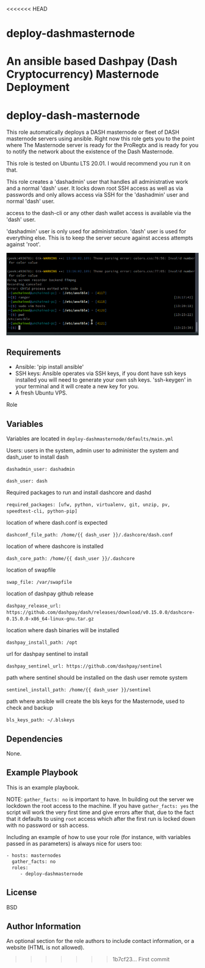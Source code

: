 <<<<<<< HEAD
# deploy-dashmasternode
An ansible based Dashpay (Dash Cryptocurrency) Masternode Deployment
=======


deploy-dash-masternode
=========

This role automatically deploys a DASH masternode or fleet of DASH masternode servers using ansible.  Right now this role gets you to the point where The Masternode server is ready for the ProRegtx and is ready for you to notify the network about the existence of the Dash Masternode.

This role is tested on Ubuntu LTS 20.01.  I would recommend you run it on that.

This role creates a 'dashadmin' user that handles all administrative work  and a normal 'dash' user. It locks down root SSH access as well as via  passwords and only allows access via SSH for the 'dashadmin' user and normal 'dash' user. 

access to the dash-cli or any other dash wallet access is available via the 'dash' user.

'dashadmin' user is only used for administration.
'dash' user is used for everything else.  This is to keep the server secure against access attempts against 'root'.


![deploy Demo](demo/run-deploy-dashmasternode.gif)


Requirements
------------

- Ansible: 'pip install ansible'
- SSH keys: Ansible operates via SSH keys, if you dont have ssh keys installed you will need to generate your own ssh keys.  'ssh-keygen' in your terminal and it will create a new key for you.
- A fresh Ubuntu VPS.


Role


Variables
--------------

Variables are located in `deploy-dashmasternode/defaults/main.yml`

Users: users in the system, admin user to administer the system and dash_user to install dash

`dashadmin_user: dashadmin`

`dash_user: dash`

Required packages to run and install dashcore and dashd

`required_packages: [ufw, python, virtualenv, git, unzip, pv, speedtest-cli, python-pip]`

location of where dash.conf is expected

`dashconf_file_path: /home/{{ dash_user }}/.dashcore/dash.conf`

location of where dashcore is installed

`dash_core_path: /home/{{ dash_user }}/.dashcore`

location of swapfile

`swap_file: /var/swapfile`

location of dashpay github release

`dashpay_release_url: https://github.com/dashpay/dash/releases/download/v0.15.0.0/dashcore-0.15.0.0-x86_64-linux-gnu.tar.gz`

location where dash binaries will be installed

`dashpay_install_path: /opt`

url for dashpay sentinel to install

`dashpay_sentinel_url: https://github.com/dashpay/sentinel`

path where sentinel should be installed  on the dash user remote system

`sentinel_install_path: /home/{{ dash_user }}/sentinel`

path where ansible will create the bls keys for the Masternode, used to check and backup

`bls_keys_path: ~/.blskeys`

Dependencies
------------

None.


Example Playbook
----------------
This is an example playbook.  

NOTE: `gather_facts: no` is important to have.  In building out the server we lockdown the root access to the machine.  If you have `gather_facts: yes` the script will work the very first time and give errors after that, due to the fact that it defaults to using `root` access which after the first run is locked down with no password or ssh access.

Including an example of how to use your role (for instance, with variables passed in as parameters) is always nice for users too:

    - hosts: masternodes
      gather_facts: no
      roles:
         - deploy-dashmasternode


License
-------

BSD

Author Information
------------------

An optional section for the role authors to include contact information, or a website (HTML is not allowed).
>>>>>>> 1b7cf23... First commit
